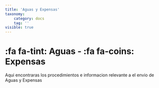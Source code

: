 ```yaml
---
title: 'Aguas y Expensas'
taxonomy:
    category: docs
    tag: ''
visible: true
---
```


# :fa fa-tint: Aguas - :fa fa-coins: Expensas

Aqui encontraras los procedimientos  e informacion relevante a el envio de Aguas y Expensas